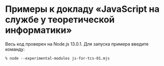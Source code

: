 # Примеры к докладу «JavaScript на службе у теоретической информатики»

Весь код проверен на Node.js 13.0.1. Для запуска примера введите команду:

````
% node --experimental-modules js-for-tcs-01.mjs
````
